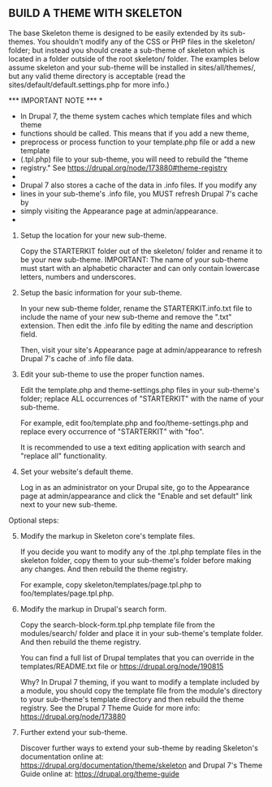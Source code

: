BUILD A THEME WITH SKELETON
---------------------------

The base Skeleton theme is designed to be easily extended by its sub-themes. You
shouldn't modify any of the CSS or PHP files in the skeleton/ folder; but instead you
should create a sub-theme of skeleton which is located in a folder outside of the
root skeleton/ folder. The examples below assume skeleton and your sub-theme will be
installed in sites/all/themes/, but any valid theme directory is acceptable
(read the sites/default/default.settings.php for more info.)

*** IMPORTANT NOTE ***
*
* In Drupal 7, the theme system caches which template files and which theme
* functions should be called. This means that if you add a new theme,
* preprocess or process function to your template.php file or add a new template
* (.tpl.php) file to your sub-theme, you will need to rebuild the "theme
* registry." See https://drupal.org/node/173880#theme-registry
*
* Drupal 7 also stores a cache of the data in .info files. If you modify any
* lines in your sub-theme's .info file, you MUST refresh Drupal 7's cache by
* simply visiting the Appearance page at admin/appearance.
*


 1. Setup the location for your new sub-theme.

    Copy the STARTERKIT folder out of the skeleton/ folder and rename it to be your
    new sub-theme. IMPORTANT: The name of your sub-theme must start with an
    alphabetic character and can only contain lowercase letters, numbers and
    underscores.

 2. Setup the basic information for your sub-theme.

    In your new sub-theme folder, rename the STARTERKIT.info.txt file to include
    the name of your new sub-theme and remove the ".txt" extension. Then edit
    the .info file by editing the name and description field.

    Then, visit your site's Appearance page at admin/appearance to refresh
    Drupal 7's cache of .info file data.

 3. Edit your sub-theme to use the proper function names.

    Edit the template.php and theme-settings.php files in your sub-theme's
    folder; replace ALL occurrences of "STARTERKIT" with the name of your
    sub-theme.

    For example, edit foo/template.php and foo/theme-settings.php and replace
    every occurrence of "STARTERKIT" with "foo".

    It is recommended to use a text editing application with search and
    "replace all" functionality.

 4. Set your website's default theme.

    Log in as an administrator on your Drupal site, go to the Appearance page at
    admin/appearance and click the "Enable and set default" link next to your
    new sub-theme.


Optional steps:

 5. Modify the markup in Skeleton core's template files.

    If you decide you want to modify any of the .tpl.php template files in the
    skeleton folder, copy them to your sub-theme's folder before making any changes.
    And then rebuild the theme registry.

    For example, copy skeleton/templates/page.tpl.php to foo/templates/page.tpl.php.

 6. Modify the markup in Drupal's search form.

    Copy the search-block-form.tpl.php template file from the modules/search/
    folder and place it in your sub-theme's template folder. And then rebuild
    the theme registry.

    You can find a full list of Drupal templates that you can override in the
    templates/README.txt file or https://drupal.org/node/190815

      Why? In Drupal 7 theming, if you want to modify a template included by a
      module, you should copy the template file from the module's directory to
      your sub-theme's template directory and then rebuild the theme registry.
      See the Drupal 7 Theme Guide for more info: https://drupal.org/node/173880

 7. Further extend your sub-theme.

    Discover further ways to extend your sub-theme by reading Skeleton's
    documentation online at: 
      https://drupal.org/documentation/theme/skeleton
    and Drupal 7's Theme Guide online at:
      https://drupal.org/theme-guide

